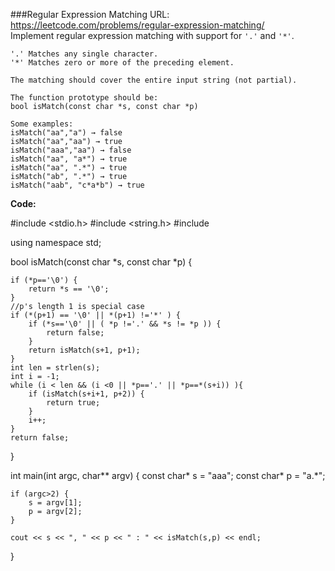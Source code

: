 ###Regular Expression Matching
URL: https://leetcode.com/problems/regular-expression-matching/</br>
Implement regular expression matching with support for `'.'` and `'*'`.

	'.' Matches any single character.
	'*' Matches zero or more of the preceding element.

	The matching should cover the entire input string (not partial).

	The function prototype should be:
	bool isMatch(const char *s, const char *p)

	Some examples:
	isMatch("aa","a") → false
	isMatch("aa","aa") → true
	isMatch("aaa","aa") → false
	isMatch("aa", "a*") → true
	isMatch("aa", ".*") → true
	isMatch("ab", ".*") → true
	isMatch("aab", "c*a*b") → true

__Code:__

#include <stdio.h>
#include <string.h>
#include <iostream>

using namespace std;


bool isMatch(const char *s, const char *p) {

    if (*p=='\0') {
        return *s == '\0';
    }
    //p's length 1 is special case 
    if (*(p+1) == '\0' || *(p+1) !='*' ) {
        if (*s=='\0' || ( *p !='.' && *s != *p )) {
            return false;
        }
        return isMatch(s+1, p+1);
    }
    int len = strlen(s);
    int i = -1;
    while (i < len && (i <0 || *p=='.' || *p==*(s+i)) ){
        if (isMatch(s+i+1, p+2)) {
            return true;
        }
        i++;
    }
    return false;
}


int main(int argc, char** argv)
{
    const char* s = "aaa";
    const char* p = "a.*";

    if (argc>2) {
        s = argv[1];
        p = argv[2];
    }

    cout << s << ", " << p << " : " << isMatch(s,p) << endl;
}